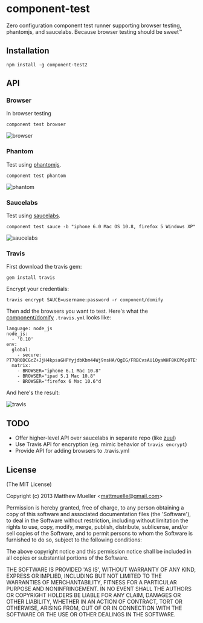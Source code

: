 
# component-test

  Zero configuration component test runner supporting browser testing, phantomjs, and saucelabs. Because browser testing should be sweet™

## Installation

    npm install -g component-test2

## API

### Browser

In browser testing

```
component test browser
```

![browser](https://i.cloudup.com/sQNerIUJuO.png)

### Phantom

Test using [phantomjs](http://phantomjs.org/).

```
component test phantom
```

![phantom](https://i.cloudup.com/z3wclSEdB4.png)

### Saucelabs

Test using [saucelabs](https://saucelabs.com/).

```
component test sauce -b "iphone 6.0 Mac OS 10.8, firefox 5 Windows XP"
```

![saucelabs](https://i.cloudup.com/gauAnVubef.png)

### Travis

First download the travis gem:

```
gem install travis
```

Encrypt your credentials:

```
travis encrypt SAUCE=username:password -r component/domify
```

Then add the browsers you want to test. Here's what the [component/domify](http://github.com/component/domify) `.travis.yml` looks like:

```
language: node_js
node_js:
  - '0.10'
env:
  global:
    - secure: PT7QR0DCGcZ+JjH4kpsaGHPYyjdbKbm44Wj9nsHA/QgIG/FRBCvsAU1OyaWHF8KCP6p0TEfhgeW+vUlZfxlbpDa4eSR8kjqkcNTR1CWKqYfjjQzBFzibrmLE+gKOnIRxFhdwUjzatRc1A2B+jX/03HoIgsUhnG83xiinz21dBJI=
  matrix:
    - BROWSER="iphone 6.1 Mac 10.8"
    - BROWSER="ipad 5.1 Mac 10.8"
    - BROWSER="firefox 6 Mac 10.6"d
```

And here's the result:

![travis](https://i.cloudup.com/zAWWsvZSiC.png)

## TODO

- Offer higher-level API over saucelabs in separate repo (like [zuul](https://github.com/defunctzombie/zuul))
- Use Travis API for encryption (eg. mimic behavior of `travis encrypt`)
- Provide API for adding browsers to .travis.yml

## License

(The MIT License)

Copyright (c) 2013 Matthew Mueller &lt;mattmuelle@gmail.com&gt;

Permission is hereby granted, free of charge, to any person obtaining
a copy of this software and associated documentation files (the
'Software'), to deal in the Software without restriction, including
without limitation the rights to use, copy, modify, merge, publish,
distribute, sublicense, and/or sell copies of the Software, and to
permit persons to whom the Software is furnished to do so, subject to
the following conditions:

The above copyright notice and this permission notice shall be
included in all copies or substantial portions of the Software.

THE SOFTWARE IS PROVIDED 'AS IS', WITHOUT WARRANTY OF ANY KIND,
EXPRESS OR IMPLIED, INCLUDING BUT NOT LIMITED TO THE WARRANTIES OF
MERCHANTABILITY, FITNESS FOR A PARTICULAR PURPOSE AND NONINFRINGEMENT.
IN NO EVENT SHALL THE AUTHORS OR COPYRIGHT HOLDERS BE LIABLE FOR ANY
CLAIM, DAMAGES OR OTHER LIABILITY, WHETHER IN AN ACTION OF CONTRACT,
TORT OR OTHERWISE, ARISING FROM, OUT OF OR IN CONNECTION WITH THE
SOFTWARE OR THE USE OR OTHER DEALINGS IN THE SOFTWARE.
